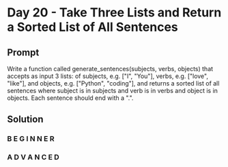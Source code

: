 # Day 20 - Take Three Lists and Return a Sorted List of All Sentences

## Prompt

Write a function called generate_sentences(subjects, verbs, objects) that accepts as input 3 lists: of subjects, e.g. ["I", "You"], verbs, e.g. ["love", "like"], and objects, e.g. ["Python", "coding"], and returns a sorted list of all sentences where subject is in subjects and verb is in verbs and object is in objects. Each sentence should end with a ".".

## Solution

### B E G I N N E R



### A D V A N C E D



